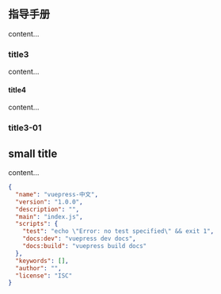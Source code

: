 ## 指导手册
content...

### title3
content...

#### title4
content...

### title3-01

## small title
content...

```json
{
  "name": "vuepress-中文",
  "version": "1.0.0",
  "description": "",
  "main": "index.js",
  "scripts": {
    "test": "echo \"Error: no test specified\" && exit 1",
    "docs:dev": "vuepress dev docs",
    "docs:build": "vuepress build docs"
  },
  "keywords": [],
  "author": "",
  "license": "ISC"
}
```
